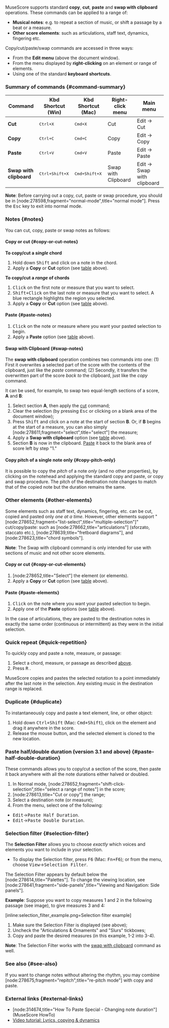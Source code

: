 MuseScore supports standard __copy__, __cut__, __paste__ and __swap with clipboard__ operations. These commands can be applied to a range of:

* __Musical notes__: e.g. to repeat a section of music, or shift a passage by a beat or a measure.
* __Other score elements__: such as articulations, staff text, dynamics, fingering etc.

Copy/cut/paste/swap commands are accessed in three ways:

* From the __Edit menu__ (above the document window).
* From the menu displayed by __right-clicking__ on an element or range of elements.
* Using one of the standard __keyboard shortcuts__.

### Summary of commands {#command-summary}

Command | Kbd Shortcut (Win) | Kbd Shortcut (Mac) |  Right-click menu | Main menu
-|-|-|-|-
__Cut__ | <kbd><kbd>Ctrl</kbd>+<kbd>X</kbd></kbd> | <kbd><kbd>Cmd</kbd>+<kbd>X</kbd></kbd> | Cut | Edit &rarr; Cut
__Copy__ | <kbd><kbd>Ctrl</kbd>+<kbd>C</kbd></kbd> | <kbd><kbd>Cmd</kbd>+<kbd>C</kbd></kbd> | Copy |Edit &rarr; Copy
__Paste__ | <kbd><kbd>Ctrl</kbd>+<kbd>V</kbd></kbd> | <kbd><kbd>Cmd</kbd>+<kbd>V</kbd></kbd> | Paste |Edit &rarr; Paste
__Swap with clipboard__ | <kbd><kbd>Ctrl</kbd>+<kbd>Shift</kbd>+<kbd>X</kbd></kbd> | <kbd><kbd>Cmd</kbd>+<kbd>Shift</kbd>+<kbd>X</kbd></kbd> | Swap with Clipboard | Edit &rarr; Swap with clipboard

__Note__: Before carrying out a copy, cut, paste or swap procedure, you should be in [node:278598,fragment="normal-mode",title="normal mode"]. Press the <kbd><kbd>Esc</kbd></kbd> key to exit into normal mode.

### Notes {#notes}

You can cut, copy, paste or swap notes as follows:

#### Copy or cut {#copy-or-cut-notes}

__To copy/cut a _single_ chord__

1. Hold down <kbd><kbd>Shift</kbd></kbd> and click on a note in the chord.
2. Apply a __Copy__ or __Cut__ option (see [table](#command-summary) above).

__To copy/cut a _range_ of chords__

1. <kbd><samp class="mousebutton">Click</samp></kbd> on the first note or measure that you want to select.
2. <kbd><kbd>Shift</kbd>+<samp class="mousebutton">Click</samp></kbd> on the last note or measure that you want to select. A blue rectangle highlights the region you selected. 
3. Apply a __Copy__ or __Cut__ option (see [table](#command-summary) above).

#### Paste {#paste-notes}

1. <kbd><samp class="mousebutton">Click</samp></kbd> on the note or measure where you want your pasted selection to begin.
2. Apply a __Paste__ option (see [table](#command-summary) above).

#### Swap with Clipboard {#swap-notes}

The __swap with clipboard__ operation combines two commands into one: (1) First it overwrites a selected part of the score with the contents of the clipboard, just like the _paste_ command; (2) Secondly, it transfers the overwritten part of the score _back to_ the clipboard, just like the _copy_ command.

It can be used, for example, to swap two equal-length sections of a score, __A__ and __B__:

1. Select section __A__, then apply the [cut](#command-summary) command;
2. Clear the selection (by pressing <kbd><kbd>Esc</kbd></kbd> or clicking on a blank area of the document window);
3. Press <kbd><kbd>Shift</kbd></kbd> and click on a note at the start of section __B__. Or, if __B__ begins at the start of a measure, you can also simply [node:278611,fragment="select",title="select"] the measure;
4. Apply a __Swap with clipboard__ option (see [table](#command-summary) above).
5. Section __B__ is now in the clipboard. [Paste](#command-summary) it back to the blank area of score left by step "1."

#### Copy pitch of a single note only {#copy-pitch-only}

It is possible to copy the _pitch_ of a note _only_ (and no other properties), by clicking on the notehead and applying the standard copy and paste, or copy and swap procedure. The pitch of the destination note changes to match that of the copied note but the duration remains the same.

### Other elements {#other-elements}

Some elements such as staff text, dynamics, fingering, etc. can be cut, copied and pasted only _one at a time_. However, other elements support "[node:278652,fragment="list-select",title="multiple-selection"]" cut/copy/paste: such as  [node:278662,title="articulations"] (sforzato, staccato etc.),  [node:278639,title="fretboard diagrams"], and [node:278623,title="chord symbols"].

__Note__: The Swap with clipboard command is only intended for use with sections of music and not other score elements.

#### Copy or cut {#copy-or-cut-elements}

1. [node:278652,title="Select"] the element (or elements).
2. Apply a __Copy__ or __Cut__ option (see [table](#command-summary) above).

#### Paste {#paste-elements}

1. <kbd><samp class="mousebutton">Click</samp></kbd> on the note where you want your pasted selection to begin.
2. Apply one of the __Paste__ options (see [table](#command-summary) above).

In the case of articulations, they are pasted to the destination notes in exactly the same order (continuous or intermittent) as they were in the initial selection.

### Quick repeat {#quick-repetition}

To quickly copy and paste a note, measure, or passage:

1. Select a chord, measure, or passage as described [above](#copy-or-cut-elements).
2. Press <kbd><kbd>R</kbd></kbd> .

MuseScore copies and pastes the selected notation to a point immediately after the last note in the selection. Any existing music in the destination range is replaced.

### Duplicate {#duplicate}

To instantaneously copy and paste a text element, line, or other object:

1. Hold down <kbd><kbd>Ctrl</kbd>+<kbd>Shift</kbd></kbd> (Mac: <kbd><kbd>Cmd</kbd>+<kbd>Shift</kbd></kbd>), click on the element and drag it anywhere in the score.
2. Release the mouse button, and the selected element is cloned to the new location.

### Paste half/double duration (version 3.1 and above) {#paste-half-double-duration}

These commands allows you to copy/cut a section of the score, then paste it back anywhere with all the note durations either halved or doubled.

1. In Normal mode, [node:278652,fragment="shift-click-selection",title="select a range of notes"] in the score;
2. [node:278613,title="Cut or copy"] the range;
3. Select a destination note (or measure);
4. From the menu, select one of the following:
 * <samp class="menu">Edit</samp>&rarr;<samp class="menuitem">Paste Half Duration</samp>.
 * <samp class="menu">Edit</samp>&rarr;<samp class="menuitem">Paste Double Duration</samp>.

### Selection filter {#selection-filter}

The __Selection Filter__ allows you to choose _exactly_ which voices and elements you want to include in your selection. 

* To display the Selection filter, press <kbd><kbd>F6</kbd></kbd> (Mac: <kbd><kbd>Fn</kbd>+<kbd>F6</kbd></kbd>); or from the menu, choose <samp class="menu">View</samp>&rarr;<samp class="menuitem">Selection Filter</samp>.

The Selection Filter appears by default below the [node:278614,title="Palettes"]. To change the viewing location, see [node:278641,fragment="side-panels",title="Viewing and Navigation: Side panels"].

__Example__: Suppose you want to copy measures 1 and 2 in the following passage (see image), to give measures 3 and 4:

 [inline:selection_filter_example.png=Selection filter example] 

1. Make sure the Selection Filter is displayed (see above);
2. Uncheck the "Articulations & Ornaments" and "Slurs" tickboxes;
3. Copy and paste the desired measures (in this example, 1-2 into 3-4).
  
__Note__: The Selection Filter works with the [swap with clipboard](#swap-notes) command as well.

### See also {#see-also}

If you want to change notes without altering the rhythm, you may combine [node:278675,fragment="repitch",title="re-pitch mode"] with copy and paste.

### External links {#external-links}

* [node:314674,title="How To Paste Special - Changing note duration"] (MuseScore HowTo)
* [Video tutorial: Lyrics, copying & dynamics](http://www.youtube.com/watch?v=e55-YnhSk-s)